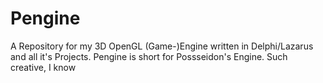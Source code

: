 # Pengine
A Repository for my 3D OpenGL (Game-)Engine written in Delphi/Lazarus and all it's Projects. Pengine is short for Possseidon's Engine. Such creative, I know
